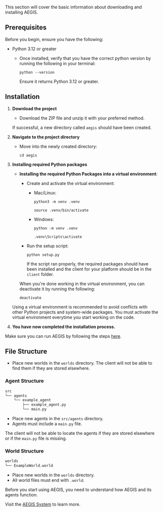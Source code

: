 This section will cover the basic information about downloading and installing AEGIS.

## Prerequisites

Before you begin, ensure you have the following:

- Python 3.12 or greater
    - Once installed, verify that you have the correct python version by running the following in your terminal:

        `python --version`

        Ensure it returns Python 3.12 or greater.

## Installation

1. **Download the project**
    - Download the ZIP file and unzip it with your preferred method.

    If successful, a new directory called `aegis` should have been created.

2. **Navigate to the project directory**
    - Move into the newly created directory:

        `cd aegis`

3. **Installing required Python packages**
    - **Installing the required Python Packages into a virtual environment**:
        - Create and activate the virtual environment:
            - Mac/Linux:
                
                `python3 -m venv .venv`

                `source .venv/bin/activate`

            - Windows:

                `python -m venv .venv`

                `.venv\Scripts\activate`

        - Run the setup script:
            
            `python setup.py`

            If the script ran properly, the required packages should have been installed and the client for your platform
            should be in the `client` folder.
       
        When you're done working in the virtual environment, you can deactivate it by running the following:

        `deactivate`

    Using a virtual environment is recommended to avoid conflicts with other Python projects and system-wide packages.
    You must activate the virtual environment everytime you start working on the code.

4. **You have now completed the installation process.**

Make sure you can run AEGIS by following the steps [here](./running-aegis.md).


## File Structure
- Place new worlds in the `worlds` directory. The client will not be able to find them if they are stored elsewhere.

### Agent Structure
```bash
src
└── agents
    └── example_agent
        ├── example_agent.py
        └── main.py
```
- Place new agents in the `src/agents` directory.
- Agents must include a `main.py` file. 

The client will not be able to locate the agents if they are stored elsewhere or if the `main.py` file is missing.

### World Structure

```bash
worlds
└── ExampleWorld.world
```
- Place new worlds in the `worlds` directory.
- All world files must end with `.world`.

Before you start using AEGIS, you need to understand how AEGIS and its agents function.

Visit the [AEGIS System](aegis-system.md) to learn more.
